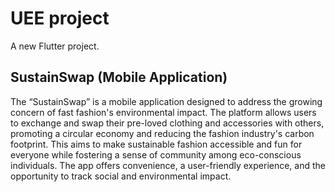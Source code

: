# UEE project

A new Flutter project.

## SustainSwap (Mobile Application)

The “SustainSwap” is a mobile application designed to address the growing concern of fast fashion's environmental impact. The platform allows users to exchange and swap their pre-loved clothing and accessories with others, promoting a circular economy and reducing the fashion industry's carbon footprint. This aims to make sustainable fashion accessible and fun for everyone while fostering a sense of community among eco-conscious individuals. The app offers convenience, a user-friendly experience, and the opportunity to track social and environmental impact.​
